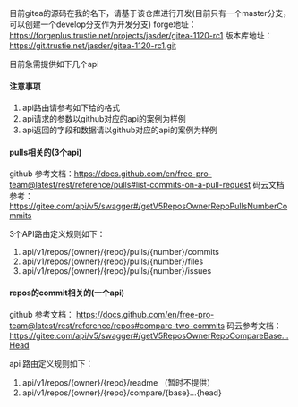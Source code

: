 目前gitea的源码在我的名下，请基于该仓库进行开发(目前只有一个master分支，可以创建一个develop分支作为开发分支)
  forge地址：https://forgeplus.trustie.net/projects/jasder/gitea-1120-rc1
  版本库地址：https://git.trustie.net/jasder/gitea-1120-rc1.git

目前急需提供如下几个api

#### 注意事项
1. api路由请参考如下给的格式
2. api请求的参数以github对应的api的案例为样例
3. api返回的字段和数据请以github对应的api的案例为样例

#### pulls相关的(3个api)
github 参考文档：https://docs.github.com/en/free-pro-team@latest/rest/reference/pulls#list-commits-on-a-pull-request
码云文档参考：https://gitee.com/api/v5/swagger#/getV5ReposOwnerRepoPullsNumberCommits

3个API路由定义规则如下：
1. api/v1/repos/{owner}/{repo}/pulls/{number}/commits
2. api/v1/repos/{owner}/{repo}/pulls/{number}/files
3. api/v1/repos/{owner}/{repo}/pulls/{number}/issues

#### repos的commit相关的(一个api)
github 参考文档： https://docs.github.com/en/free-pro-team@latest/rest/reference/repos#compare-two-commits
码云参考文档：https://gitee.com/api/v5/swagger#/getV5ReposOwnerRepoCompareBase...Head

api 路由定义规则如下：
1. api/v1/repos/{owner}/{repo}/readme （暂时不提供）
2. api/v1/repos/{owner}/{repo}/compare/{base}...{head}